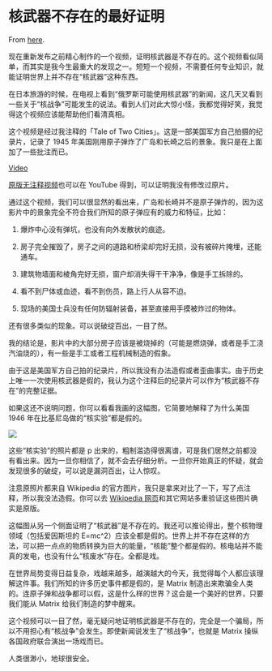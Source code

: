 # 核武器不存在的最好证明

From [here](https://yinwang1.substack.com/p/2c4).

现在重新发布之前精心制作的一个视频，证明核武器是不存在的。这个视频看似简单，而其实是我今生最重大的发现之一。短短一个视频，不需要任何专业知识，就能证明世界上并不存在“核武器”这种东西。

在日本旅游的时候，在电视上看到“俄罗斯可能使用核武器”的新闻，这几天又看到一些关于“核战争”可能发生的说法。看到人们对此大惊小怪，我都觉得好笑，我觉得这个视频应该能帮助他们看清真相。

这个视频是经过我注释的「Tale of Two Cities」。这是一部美国军方自己拍摄的纪录片，记录了 1945 年美国刚用原子弹炸了广岛和长崎之后的景象。我只是在上面加了一些批注而已。

[Video](https://www.youtube-nocookie.com/embed/mEHG8BQFvEA)

[原版无注释视频](https://youtu.be/HoJ1V9lG0xI)<span>也可以在 YouTube 得到，可以证明我没有修改过原片。</span>

通过这个视频，我们可以很显然的看出来，广岛和长崎并不是原子弹炸的，因为这影片中的景象完全不符合我们所知的原子弹应有的威力和特征，比如：

1.  爆炸中心没有弹坑，也没有向外发散状的痕迹。

2.  房子完全摧毁了，房子之间的道路和桥梁却完好无损，没有被碎片掩埋，还能通车。

3.  建筑物墙面和棱角完好无损，窗户却消失得干干净净，像是手工拆除的。

4.  看不到尸体或血迹，看不到伤员，路上行人从容不迫。

5.  现场的美国士兵没有任何防辐射装备，甚至直接用手摸被炸过的物体。

还有很多类似的现象。可以说破绽百出，一目了然。

我的结论是，影片中的大部分房子应该是被烧掉的（可能是燃烧弹，或者是手工浇汽油烧的），有一些是手工或者工程机械制造的假象。

由于这是美国军方自己拍的纪录片，所以我没有办法造假或者歪曲事实。由于历史上唯一一次使用核武器是假的，我认为这个注释后的纪录片可以作为“核武器不存在”的完整证据。

如果这还不说明问题，你可以看看我画的这幅图，它简要地解释了为什么美国 1946 年在比基尼岛做的“核实验”都是假的。

![](https://substackcdn.com/image/fetch/w_1456,c_limit,f_auto,q_auto:good,fl_progressive:steep/https%3A%2F%2Fsubstack-post-media.s3.amazonaws.com%2Fpublic%2Fimages%2F4fecae31-563b-4d1a-9b13-af11ad0a7559_1000x1346.jpeg)

这些“核实验”的照片都是 p 出来的，粗制滥造得很离谱，可是我们居然之前都没有看出来。因为一旦你相信了，就不会去仔细分析。一旦你开始真正的怀疑，就会发现很多的破绽，可以说是漏洞百出，让人惊叹。

<span>注意原照片都来自 Wikipedia 的官方图片，我只是拿来对比了一下，写了点注释，所以我没法造假。你可以去</span> [Wikipedia 网页](https://en.wikipedia.org/wiki/Operation_Crossroads)<span>和其它网站多重验证这些图片确实是原版。</span>

这幅图从另一个侧面证明了“核武器”是不存在的。我还可以推论得出，整个核物理领域（包括爱因斯坦的 E=mc^2）应该全都是假的。世界上并不存在这样的方法，可以把一点点的物质转换为巨大的能量，“核能”整个都是假的。核电站并不能真的发电，也没有什么“核废水”存在。全都是戏。

在世界局势变得日益复杂，戏越来越多，越演越大的今天，我觉得每个人都应该理解这件事。我们所知的许多历史事件都是假的，是 Matrix 制造出来欺骗全人类的。连原子弹和战争都可以假，这是什么样的世界？这会是一个美好的世界，只要我们能从 Matrix 给我们制造的梦中醒来。

这个视频可以一目了然，毫无疑问地证明核武器是不存在的，完全是一个骗局，所以不用担心有“核战争”会发生。即使新闻说发生了“核战争”，也就是 Matrix 操纵各国政府联合演出一场戏而已。

人类很渺小，地球很安全。
